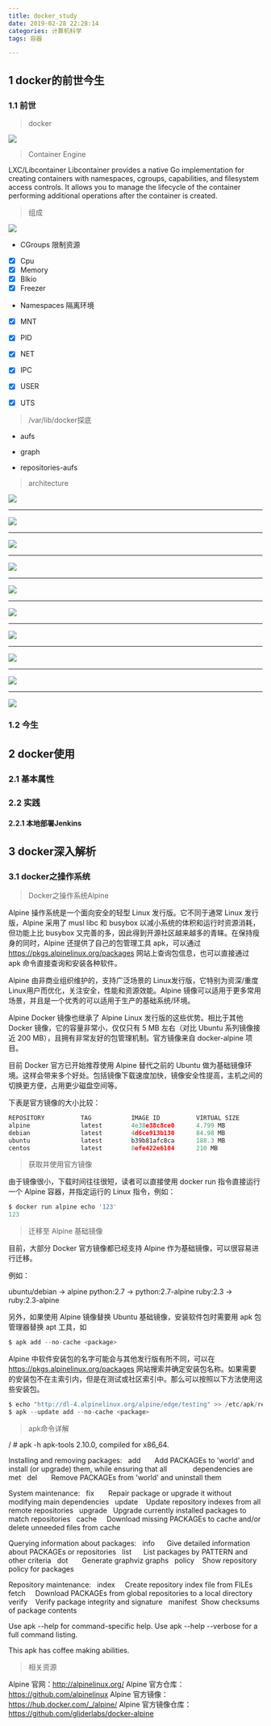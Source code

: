 ```yaml
---
title: docker_study
date: 2019-02-28 22:28:14
categories: 计算机科学
tags: 容器

---
```


## 1 docker的前世今生


### 1.1 前世

 > docker

![](docker-study/comapre_virtual_machine.png)


 > Container Engine

LXC/Libcontainer
Libcontainer provides a native Go implementation for creating containers with namespaces, cgroups, capabilities, and filesystem access controls. It allows you to manage the lifecycle of the container performing additional operations after the container
is created.

 > 组成

![](docker-study/compose.png)

 * CGroups 限制资源
- [x] Cpu
- [x] Memory
- [x] Blkio
- [x] Freezer

 * Namespaces 隔离环境
- [x] MNT
- [x] PID
- [x] NET
- [x] IPC
- [x] USER
- [x] UTS


 > /var/lib/docker探底

 * aufs

 * graph

 * repositories-aufs


 > architecture

![](docker-study/architecture.png)

***

![](docker-study/docker_daemon.png)

***

![](docker-study/driver.png)

***

![](docker-study/exec_driver.png)

***

![](docker-study/libcontainer.png)

***

![](docker-study/network_driver.png)

***

![](docker-study/网络模式.png)

***

![](docker-study/graph_driver.png)

***

![](docker-study/graph.png)

***

![](docker-study/registry.png)


### 1.2 今生



## 2 docker使用


### 2.1 基本属性


### 2.2 实践


#### 2.2.1 本地部署Jenkins


## 3 docker深入解析

### 3.1 docker之操作系统

 > Docker之操作系统Alpine

Alpine 操作系统是一个面向安全的轻型 Linux 发行版。它不同于通常 Linux 发行版，Alpine 采用了 musl libc 和 busybox 以减小系统的体积和运行时资源消耗，但功能上比 busybox 又完善的多，因此得到开源社区越来越多的青睐。在保持瘦身的同时，Alpine 还提供了自己的包管理工具 apk，可以通过 https://pkgs.alpinelinux.org/packages 网站上查询包信息，也可以直接通过 apk 命令直接查询和安装各种软件。

Alpine 由非商业组织维护的，支持广泛场景的 Linux发行版，它特别为资深/重度Linux用户而优化，关注安全，性能和资源效能。Alpine 镜像可以适用于更多常用场景，并且是一个优秀的可以适用于生产的基础系统/环境。

Alpine Docker 镜像也继承了 Alpine Linux 发行版的这些优势。相比于其他 Docker 镜像，它的容量非常小，仅仅只有 5 MB 左右（对比 Ubuntu 系列镜像接近 200 MB），且拥有非常友好的包管理机制。官方镜像来自 docker-alpine 项目。

目前 Docker 官方已开始推荐使用 Alpine 替代之前的 Ubuntu 做为基础镜像环境。这样会带来多个好处。包括镜像下载速度加快，镜像安全性提高，主机之间的切换更方便，占用更少磁盘空间等。

下表是官方镜像的大小比较：

```python
REPOSITORY          TAG           IMAGE ID          VIRTUAL SIZE
alpine              latest        4e38e38c8ce0      4.799 MB
debian              latest        4d6ce913b130      84.98 MB
ubuntu              latest        b39b81afc8ca      188.3 MB
centos              latest        8efe422e6104      210 MB
```

 > 获取并使用官方镜像

由于镜像很小，下载时间往往很短，读者可以直接使用 docker run 指令直接运行一个 Alpine 容器，并指定运行的 Linux 指令，例如：

```python
$ docker run alpine echo '123'
123
```

 > 迁移至 Alpine 基础镜像

目前，大部分 Docker 官方镜像都已经支持 Alpine 作为基础镜像，可以很容易进行迁移。

例如：

ubuntu/debian -> alpine
python:2.7 -> python:2.7-alpine
ruby:2.3 -> ruby:2.3-alpine

另外，如果使用 Alpine 镜像替换 Ubuntu 基础镜像，安装软件包时需要用 apk 包管理器替换 apt 工具，如

```python
$ apk add --no-cache <package>
```

Alpine 中软件安装包的名字可能会与其他发行版有所不同，可以在 https://pkgs.alpinelinux.org/packages 网站搜索并确定安装包名称。如果需要的安装包不在主索引内，但是在测试或社区索引中。那么可以按照以下方法使用这些安装包。

```python
$ echo "http://dl-4.alpinelinux.org/alpine/edge/testing" >> /etc/apk/repositories
$ apk --update add --no-cache <package>
```

 > apk命令详解

/ # apk -h
apk-tools 2.10.0, compiled for x86_64.

Installing and removing packages:
  add       Add PACKAGEs to 'world' and install (or upgrade) them, while ensuring that all
            dependencies are met
  del       Remove PACKAGEs from 'world' and uninstall them

System maintenance:
  fix       Repair package or upgrade it without modifying main dependencies
  update    Update repository indexes from all remote repositories
  upgrade   Upgrade currently installed packages to match repositories
  cache     Download missing PACKAGEs to cache and/or delete unneeded files from cache

Querying information about packages:
  info      Give detailed information about PACKAGEs or repositories
  list      List packages by PATTERN and other criteria
  dot       Generate graphviz graphs
  policy    Show repository policy for packages

Repository maintenance:
  index     Create repository index file from FILEs
  fetch     Download PACKAGEs from global repositories to a local directory
  verify    Verify package integrity and signature
  manifest  Show checksums of package contents

Use apk <command> --help for command-specific help.
Use apk --help --verbose for a full command listing.

This apk has coffee making abilities.


 > 相关资源

Alpine 官网：http://alpinelinux.org/
Alpine 官方仓库：https://github.com/alpinelinux
Alpine 官方镜像：https://hub.docker.com/_/alpine/
Alpine 官方镜像仓库：https://github.com/gliderlabs/docker-alpine



